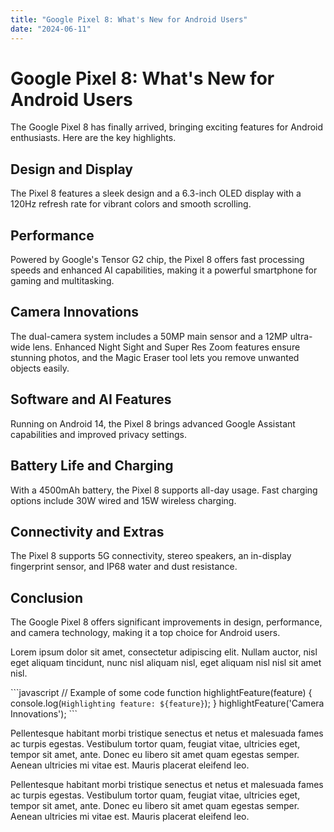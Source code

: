 ```yaml
---
title: "Google Pixel 8: What's New for Android Users"
date: "2024-06-11"
---
```


# Google Pixel 8: What's New for Android Users

The Google Pixel 8 has finally arrived, bringing exciting features for Android enthusiasts. Here are the key highlights.

## Design and Display

The Pixel 8 features a sleek design and a 6.3-inch OLED display with a 120Hz refresh rate for vibrant colors and smooth scrolling.

## Performance

Powered by Google's Tensor G2 chip, the Pixel 8 offers fast processing speeds and enhanced AI capabilities, making it a powerful smartphone for gaming and multitasking.

## Camera Innovations

The dual-camera system includes a 50MP main sensor and a 12MP ultra-wide lens. Enhanced Night Sight and Super Res Zoom features ensure stunning photos, and the Magic Eraser tool lets you remove unwanted objects easily.

## Software and AI Features

Running on Android 14, the Pixel 8 brings advanced Google Assistant capabilities and improved privacy settings.

## Battery Life and Charging

With a 4500mAh battery, the Pixel 8 supports all-day usage. Fast charging options include 30W wired and 15W wireless charging.

## Connectivity and Extras

The Pixel 8 supports 5G connectivity, stereo speakers, an in-display fingerprint sensor, and IP68 water and dust resistance.

## Conclusion

The Google Pixel 8 offers significant improvements in design, performance, and camera technology, making it a top choice for Android users.

Lorem ipsum dolor sit amet, consectetur adipiscing elit. Nullam auctor, nisl eget aliquam tincidunt, nunc nisl aliquam nisl, eget aliquam nisl nisl sit amet nisl.

\`\`\`javascript
// Example of some code
function highlightFeature(feature) {
    console.log(`Highlighting feature: ${feature}`);
}
highlightFeature('Camera Innovations');
\`\`\`

Pellentesque habitant morbi tristique senectus et netus et malesuada fames ac turpis egestas. Vestibulum tortor quam, feugiat vitae, ultricies eget, tempor sit amet, ante. Donec eu libero sit amet quam egestas semper. Aenean ultricies mi vitae est. Mauris placerat eleifend leo.

Pellentesque habitant morbi tristique senectus et netus et malesuada fames ac turpis egestas. Vestibulum tortor quam, feugiat vitae, ultricies eget, tempor sit amet, ante. Donec eu libero sit amet quam egestas semper. Aenean ultricies mi vitae est. Mauris placerat eleifend leo.

